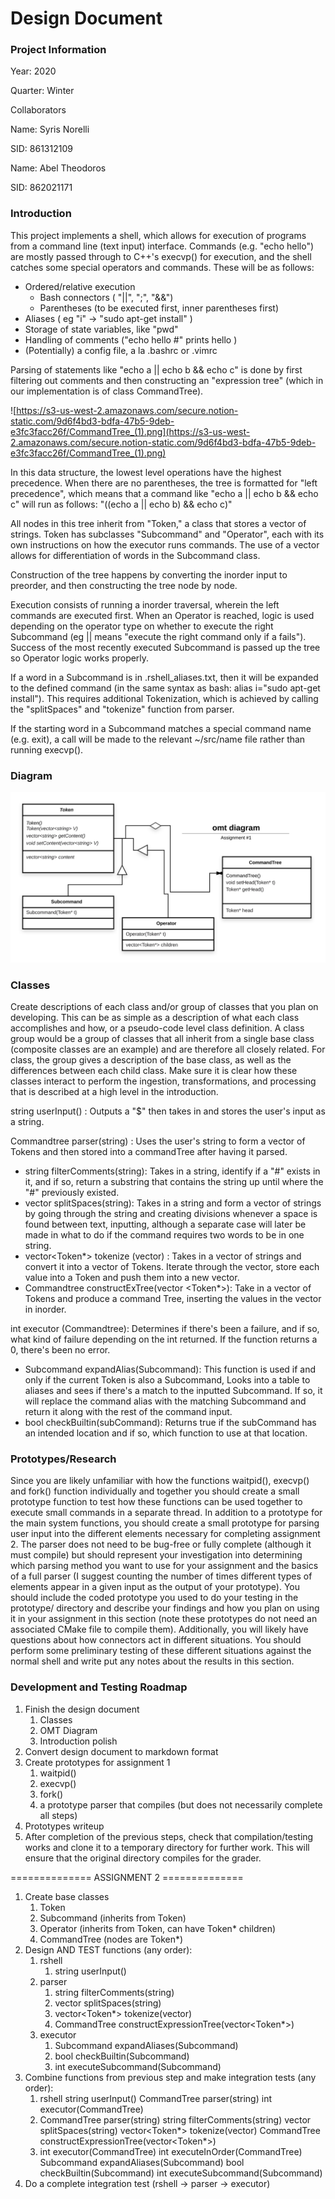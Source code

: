 # Design Document

### Project Information

Year: 2020

Quarter: Winter

Collaborators

Name: Syris Norelli

SID: 861312109

Name: Abel Theodoros

SID: 862021171

### Introduction

This project implements a shell, which allows for execution of programs from a command line (text input) interface. Commands (e.g. "echo hello") are mostly passed through to C++'s execvp() for execution, and the shell catches some special operators and commands. These will be as follows:

- Ordered/relative execution
    - Bash connectors ( "||", ";", "&&")
    - Parentheses (to be executed first, inner parentheses first)
- Aliases ( eg "i" → "sudo apt-get install" )
- Storage of state variables, like "pwd"
- Handling of comments ("echo hello #" prints hello )
- (Potentially) a config file, a la .bashrc or .vimrc

Parsing of statements like "echo a || echo b && echo c" is done by first filtering out comments and then constructing an "expression tree" (which in our implementation is of class CommandTree).

![https://s3-us-west-2.amazonaws.com/secure.notion-static.com/9d6f4bd3-bdfa-47b5-9deb-e3fc3facc26f/CommandTree_(1).png](https://s3-us-west-2.amazonaws.com/secure.notion-static.com/9d6f4bd3-bdfa-47b5-9deb-e3fc3facc26f/CommandTree_(1).png)

In this data structure, the lowest level operations have the highest precedence. When there are no parentheses, the tree is formatted for "left precedence", which means that a command like "echo a || echo b && echo c" will run as follows:
"((echo a || echo b) && echo c)"

All nodes in this tree inherit from "Token," a class that stores a vector of strings. Token has subclasses "Subcommand" and "Operator", each with its own instructions on how the executor runs commands. The use of a vector<string> allows for differentiation of words in the Subcommand class.

Construction of the tree happens by converting the inorder input to preorder, and then constructing the tree node by node.

Execution consists of running a inorder traversal, wherein the left commands are executed first. When an Operator is reached, logic is used depending on the operator type on whether to execute the right Subcommand (eg || means "execute the right command only if a fails"). Success of the most recently executed Subcommand is passed up the tree so Operator logic works properly.

If a word in a Subcommand is in .rshell_aliases.txt, then it will be expanded to the defined command (in the same syntax as bash: alias i="sudo apt-get install"). This requires additional Tokenization, which is achieved by calling the "splitSpaces" and "tokenize" function from parser.

If the starting word in a Subcommand matches a special command name (e.g. exit), a call will be made to the relevant ~/src/name file rather than running execvp().

### Diagram

![OMT Diagram (for Assignment 1)](/images/omt_diagram.png?token=AKNKATP2GGHDH6PX2FKEORK6HEU2O)
### Classes

Create descriptions of each class and/or group of classes that you plan on developing. This can be as simple as a description of what each class accomplishes and how, or a pseudo-code level class definition. A class group would be a group of classes that all inherit from a single base class (composite classes are an example) and are therefore all closely related. For class, the group gives a description of the base class, as well as the differences between each child class. Make sure it is clear how these classes interact to perform the ingestion, transformations, and processing that is described at a high level in the introduction.

string userInput() : Outputs a "$" then takes in and stores the user's input as a string.

Commandtree parser(string) : Uses the user's string to form a vector of Tokens and then stored into a commandTree after having it parsed. 

- string filterComments(string): Takes in a string, identify if a "#" exists in it, and if so, return a substring that contains the string up until where the "#" previously existed.
- vector <string> splitSpaces(string): Takes in a string and form a vector of strings by going through the string and creating divisions whenever a space is found between text, inputting, although a separate case will later be made in what to do if the command requires two words to be in one string.
- vector<Token*> tokenize (vector<string>) : Takes in a vector of strings and convert it into a vector of Tokens. Iterate through the vector, store each value into a Token and push them into a new vector.
- Commandtree constructExTree(vector <Token*>): Take in a vector of Tokens and produce a command Tree, inserting the values in the vector in inorder.

int executor (Commandtree): Determines if there's been a failure, and if so, what kind of failure depending on the int returned. If the function returns a 0, there's been no error. 

- Subcommand expandAlias(Subcommand): This function is used if and only if the current Token is also a Subcommand, Looks into a table to aliases and sees if there's a match to the inputted Subcommand. If so, it will replace the command alias with the matching Subcommand and return it along with the rest of the command input.
- bool checkBuiltin(subCommand): Returns true if the subCommand has an intended location and if so, which function to use at that location.

### Prototypes/Research

Since you are likely unfamiliar with how the functions waitpid(), execvp() and fork() function individually and together you should create a small prototype function to test how these functions can be used together to execute small commands in a separate thread. In addition to a prototype for the main system functions, you should create a small prototype for parsing user input into the different elements necessary for completing assignment 2. The parser does not need to be bug-free or fully complete (although it must compile) but should represent your investigation into determining which parsing method you want to use for your assignment and the basics of a full parser (I suggest counting the number of times different types of elements appear in a given input as the output of your prototype). You should include the coded prototype you used to do your testing in the prototype/ directory and describe your findings and how you plan on using it in your assignment in this section (note these prototypes do not need an associated CMake file to compile them). Additionally, you will likely have questions about how connectors act in different situations. You should perform some preliminary testing of these different situations against the normal shell and write put any notes about the results in this section.

### Development and Testing Roadmap

1. Finish the design document
    1. Classes
    2. OMT Diagram
    3. Introduction polish
2. Convert design document to markdown format
3. Create prototypes for assignment 1
    1. waitpid()
    2. execvp()
    3. fork()
    4. a prototype parser that compiles (but does not necessarily complete all steps)
4. Prototypes writeup
5. After completion of the previous steps, check that compilation/testing works and clone it to a temporary directory for further work. This will ensure that the original directory compiles for the grader.

============== ASSIGNMENT 2 ==============

1. Create base classes
    1. Token
    2. Subcommand (inherits from Token)
    3. Operator (inherits from Token, can have Token* children)
    4. CommandTree (nodes are Token*)
2. Design AND TEST functions (any order):
    1. rshell
        1. string userInput()
    2. parser
        1. string filterComments(string)
        2. vector<string> splitSpaces(string)
        3. vector<Token*> tokenize(vector<string>)
        4. CommandTree constructExpressionTree(vector<Token*>)
    3. executor
        1. Subcommand expandAliases(Subcommand)
        2. bool checkBuiltin(Subcommand)
        3. int executeSubcommand(Subcommand)
3. Combine functions from previous step and make integration tests (any order):
    1. rshell
    string userInput()
    CommandTree parser(string)
    int executor(CommandTree)
    2. CommandTree parser(string)
    string filterComments(string)
    vector<string> splitSpaces(string)
    vector<Token*> tokenize(vector<string>)
    CommandTree constructExpressionTree(vector<Token*>)
    3. int executor(CommandTree)
    int executeInOrder(CommandTree)
        Subcommand expandAliases(Subcommand)
        bool checkBuiltin(Subcommand)
        int executeSubcommand(Subcommand)
4. Do a complete integration test (rshell → parser → executor)
